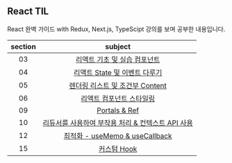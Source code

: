 ## React TIL

React 완벽 가이드 with Redux, Next.js, TypeScipt 강의를 보며 공부한 내용입니다.

| section |                                                   subject                                                   |
| :-----: | :---------------------------------------------------------------------------------------------------------: |
|   03    |      [리액트 기초 및 실습 컴포넌트](https://github.com/rlorxl/react-study/tree/main/01-expenseTracker)      |
|   04    |        [리액트 State 및 이벤트 다루기](https://github.com/rlorxl/react-study/tree/main/02-useState)         |
|   05    |       [렌더링 리스트 및 조건부 Content](https://github.com/rlorxl/react-study/tree/main/02-useState)        |
|   06    |           [리액트 컴포넌트 스타일링](https://github.com/rlorxl/react-study/tree/main/03-styling)            |
|   09    |                [Portals & Ref](https://github.com/rlorxl/react-study/tree/main/04-practice1)                |
|   10    | [리듀서를 사용하여 부작용 처리 & 컨텍스트 API 사용](https://github.com/rlorxl/react-study/tree/main/05-ERC) |
|   12    |      [최적화 - useMemo & useCallback](https://github.com/rlorxl/react-study/tree/main/07-optimization)      |
|   15    |                                               [커스텀 Hook]()                                               |
